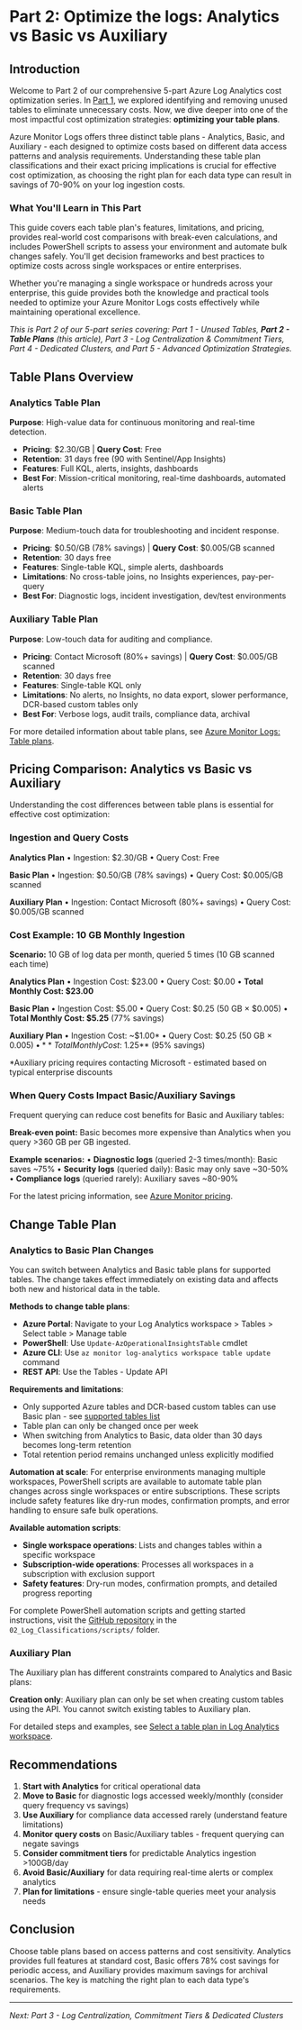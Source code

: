 # Part 2: Optimize the logs: Analytics vs Basic vs Auxiliary

## Introduction

Welcome to Part 2 of our comprehensive 5-part Azure Log Analytics cost optimization series. In [Part 1](https://medium.com/@claes_tom/mastering-azure-log-analytics-cost-optimization-a-practical-5-part-guide-c6bc1781d393), we explored identifying and removing unused tables to eliminate unnecessary costs. Now, we dive deeper into one of the most impactful cost optimization strategies: **optimizing your table plans**.

Azure Monitor Logs offers three distinct table plans - Analytics, Basic, and Auxiliary - each designed to optimize costs based on different data access patterns and analysis requirements. Understanding these table plan classifications and their exact pricing implications is crucial for effective cost optimization, as choosing the right plan for each data type can result in savings of 70-90% on your log ingestion costs.

### What You'll Learn in This Part

This guide covers each table plan's features, limitations, and pricing, provides real-world cost comparisons with break-even calculations, and includes PowerShell scripts to assess your environment and automate bulk changes safely. You'll get decision frameworks and best practices to optimize costs across single workspaces or entire enterprises.

Whether you're managing a single workspace or hundreds across your enterprise, this guide provides both the knowledge and practical tools needed to optimize your Azure Monitor Logs costs effectively while maintaining operational excellence.

*This is Part 2 of our 5-part series covering: Part 1 - Unused Tables, **Part 2 - Table Plans** (this article), Part 3 - Log Centralization & Commitment Tiers, Part 4 - Dedicated Clusters, and Part 5 - Advanced Optimization Strategies.*

## Table Plans Overview

### Analytics Table Plan
**Purpose**: High-value data for continuous monitoring and real-time detection.

- **Pricing**: $2.30/GB | **Query Cost**: Free
- **Retention**: 31 days free (90 with Sentinel/App Insights)
- **Features**: Full KQL, alerts, insights, dashboards
- **Best For**: Mission-critical monitoring, real-time dashboards, automated alerts

### Basic Table Plan
**Purpose**: Medium-touch data for troubleshooting and incident response.

- **Pricing**: $0.50/GB (78% savings) | **Query Cost**: $0.005/GB scanned
- **Retention**: 30 days free
- **Features**: Single-table KQL, simple alerts, dashboards
- **Limitations**: No cross-table joins, no Insights experiences, pay-per-query
- **Best For**: Diagnostic logs, incident investigation, dev/test environments

### Auxiliary Table Plan
**Purpose**: Low-touch data for auditing and compliance.

- **Pricing**: Contact Microsoft (80%+ savings) | **Query Cost**: $0.005/GB scanned
- **Retention**: 30 days free
- **Features**: Single-table KQL only
- **Limitations**: No alerts, no Insights, no data export, slower performance, DCR-based custom tables only
- **Best For**: Verbose logs, audit trails, compliance data, archival

For more detailed information about table plans, see [Azure Monitor Logs: Table plans](https://learn.microsoft.com/en-us/azure/azure-monitor/logs/data-platform-logs#table-plans).

## Pricing Comparison: Analytics vs Basic vs Auxiliary

Understanding the cost differences between table plans is essential for effective cost optimization:

### Ingestion and Query Costs

**Analytics Plan**
• Ingestion: $2.30/GB
• Query Cost: Free

**Basic Plan**
• Ingestion: $0.50/GB (78% savings)
• Query Cost: $0.005/GB scanned

**Auxiliary Plan**
• Ingestion: Contact Microsoft (80%+ savings)
• Query Cost: $0.005/GB scanned

### Cost Example: 10 GB Monthly Ingestion

**Scenario:** 10 GB of log data per month, queried 5 times (10 GB scanned each time)

**Analytics Plan**
• Ingestion Cost: $23.00
• Query Cost: $0.00
• **Total Monthly Cost: $23.00**

**Basic Plan**
• Ingestion Cost: $5.00
• Query Cost: $0.25 (50 GB × $0.005)
• **Total Monthly Cost: $5.25** (77% savings)

**Auxiliary Plan**
• Ingestion Cost: ~$1.00*
• Query Cost: $0.25 (50 GB × $0.005)
• **Total Monthly Cost: ~$1.25** (95% savings)

*Auxiliary pricing requires contacting Microsoft - estimated based on typical enterprise discounts

### When Query Costs Impact Basic/Auxiliary Savings

Frequent querying can reduce cost benefits for Basic and Auxiliary tables:

<strong>Break-even point:</strong> Basic becomes more expensive than Analytics when you query >360 GB per GB ingested.

<strong>Example scenarios:</strong>
• <strong>Diagnostic logs</strong> (queried 2-3 times/month): Basic saves ~75%
• <strong>Security logs</strong> (queried daily): Basic may only save ~30-50%
• <strong>Compliance logs</strong> (queried rarely): Auxiliary saves ~80-90%

For the latest pricing information, see [Azure Monitor pricing](https://azure.microsoft.com/en-us/pricing/details/monitor/).

## Change Table Plan

### Analytics to Basic Plan Changes

You can switch between Analytics and Basic table plans for supported tables. The change takes effect immediately on existing data and affects both new and historical data in the table.

**Methods to change table plans**:
- **Azure Portal**: Navigate to your Log Analytics workspace > Tables > Select table > Manage table
- **PowerShell**: Use `Update-AzOperationalInsightsTable` cmdlet
- **Azure CLI**: Use `az monitor log-analytics workspace table update` command
- **REST API**: Use the Tables - Update API

**Requirements and limitations**:
- Only supported Azure tables and DCR-based custom tables can use Basic plan - see [supported tables list](https://learn.microsoft.com/en-us/azure/azure-monitor/logs/basic-logs-azure-tables)
- Table plan can only be changed once per week
- When switching from Analytics to Basic, data older than 30 days becomes long-term retention
- Total retention period remains unchanged unless explicitly modified

**Automation at scale**: For enterprise environments managing multiple workspaces, PowerShell scripts are available to automate table plan changes across single workspaces or entire subscriptions. These scripts include safety features like dry-run modes, confirmation prompts, and error handling to ensure safe bulk operations.

**Available automation scripts**:
- **Single workspace operations**: Lists and changes tables within a specific workspace
- **Subscription-wide operations**: Processes all workspaces in a subscription with exclusion support
- **Safety features**: Dry-run modes, confirmation prompts, and detailed progress reporting

For complete PowerShell automation scripts and getting started instructions, visit the [GitHub repository](https://github.com/your-username/azure-log-analytics-cost-optimization) in the `02_Log_Classifications/scripts/` folder.

### Auxiliary Plan

The Auxiliary plan has different constraints compared to Analytics and Basic plans:

**Creation only**: Auxiliary plan can only be set when creating custom tables using the API. You cannot switch existing tables to Auxiliary plan.

For detailed steps and examples, see [Select a table plan in Log Analytics workspace](https://learn.microsoft.com/en-us/azure/azure-monitor/logs/logs-table-plans?tabs=azure-powershell).

## Recommendations

1. **Start with Analytics** for critical operational data
2. **Move to Basic** for diagnostic logs accessed weekly/monthly (consider query frequency vs savings)
3. **Use Auxiliary** for compliance data accessed rarely (understand feature limitations)
4. **Monitor query costs** on Basic/Auxiliary tables - frequent querying can negate savings
5. **Consider commitment tiers** for predictable Analytics ingestion >100GB/day
6. **Avoid Basic/Auxiliary** for data requiring real-time alerts or complex analytics
7. **Plan for limitations** - ensure single-table queries meet your analysis needs

## Conclusion

Choose table plans based on access patterns and cost sensitivity. Analytics provides full features at standard cost, Basic offers 78% cost savings for periodic access, and Auxiliary provides maximum savings for archival scenarios. The key is matching the right plan to each data type's requirements.

---

*Next: Part 3 - Log Centralization, Commitment Tiers & Dedicated Clusters*
